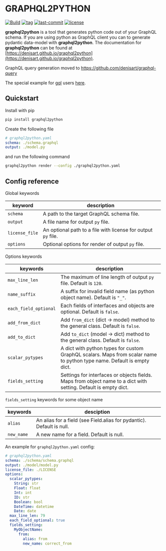 # GRAPHQL2PYTHON

[![Build](https://img.shields.io/github/workflow/status/denisart/graphql2python/Code%20checking)](https://github.com/denisart/graphql2python/actions)
[![tag](https://img.shields.io/github/v/tag/denisart/graphql2python)](https://github.com/denisart/graphql2python)
[![last-commit](https://img.shields.io/github/last-commit/denisart/graphql2python/master)](https://github.com/denisart/graphql2python)
[![license](https://img.shields.io/github/license/denisart/graphql2python)](https://github.com/denisart/graphql2python/blob/master/LICENSE)

**graphql2python** is a tool that generates python code out of your GraphQL schema.
If you are using python as GraphQL client you can to generate
pydantic data-model with **graphql2python**. The documentation for **graphql2python**
can be found at [https://denisart.github.io/graphql2python](https://denisart.github.io/graphql2python).

GraphQL query generation moved to https://github.com/denisart/graphql-query

The special example for [gql](https://gql.readthedocs.io/en/latest/index.html) users [here](https://denisart.github.io/graphql2python/gql.html).

## Quickstart

Install with pip

```bash
pip install graphql2python
```

Create the following file

```yaml
# graphql2python.yaml
schema: ./schema.graphql
output: ./model.py
```

and run the following command

```bash
graphql2python render --config ./graphql2python.yaml
```

## Config reference

Global keywords

| keyword        | description                                                   |
|----------------|---------------------------------------------------------------|
| `schema`       | A path to the target GraphQL schema file.                     |
| `output`       | A file name for output `py` file.                             |
| `license_file` | An optional path to a file with license for output `py` file. |
| `options`      | Optional options for render of output `py` file.              |

Options keywords

| keywords              | description                                                                                                            |
|-----------------------|------------------------------------------------------------------------------------------------------------------------|
| `max_line_len`        | The maximum of line length of output `py` file. Default is `120`.                                                      |
| `name_suffix`         | A suffix for invalid field name (as python object name). Default is `"_"`.                                             |
| `each_field_optional` | Each fields of interfaces and objects are optional. Default is `false`.                                                |
| `add_from_dict`       | Add `from_dict` (dict -> model) method to the general class. Default is `false`.                                       |
| `add_to_dict`         | Add `to_dict` (model -> dict) method to the general class. Default is `false`.                                         |
| `scalar_pytypes`      | A dict with python types for custom GraphQL scalars. Maps from scalar name to python type name. Default is empty dict. |
| `fields_setting`      | Settings for interfaces or objects fields. Maps from object name to a dict with setting. Default is empty dict.        |

`fields_setting` keywords for some object name

| keywords   | desciption                                                            |
|------------|-----------------------------------------------------------------------|
| `alias`    | An alias for a field (see Field.alias for pydantic). Default is null. |
| `new_name` | A new name for a field. Default is null.                              |

An example for `graphql2python.yaml` config:

```yaml
# graphql2python.yaml
schema: ./schema/schema.graphql
output: ./model/model.py
license_file: ./LICENSE
options:
  scalar_pytypes:
    String: str
    Float: float
    Int: int
    ID: str
    Boolean: bool
    DateTime: datetime
    Date: date
  max_line_len: 79
  each_field_optional: true
  fields_setting:
    MyObjectName:
      from:
        alias: from
        new_name: correct_from
```